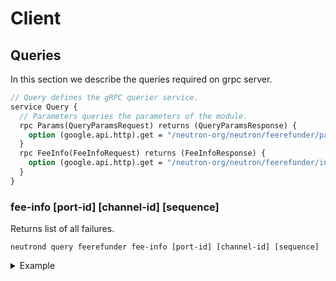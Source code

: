 # Client

## Queries

In this section we describe the queries required on grpc server.

```protobuf
// Query defines the gRPC querier service.
service Query {
  // Parameters queries the parameters of the module.
  rpc Params(QueryParamsRequest) returns (QueryParamsResponse) {
    option (google.api.http).get = "/neutron-org/neutron/feerefunder/params";
  }
  rpc FeeInfo(FeeInfoRequest) returns (FeeInfoResponse) {
    option (google.api.http).get = "/neutron-org/neutron/feerefunder/info";
  }
}
```

### fee-info [port-id] [channel-id] [sequence]

Returns list of all failures.

```shell
neutrond query feerefunder fee-info [port-id] [channel-id] [sequence]
```

<details>
  <summary>Example</summary>
  Returns fee info by port id, channel id and sequence:

  ```shell
  neutrond query feerefunder fee-info icacontroller-neutron14hj2tavq8fpesdwxxcu44rty3hh90vhujrvcmstl4zr3txmfvw9s5c2epq_1 channel_1 1
  ```

Output:

  ```yaml
  fee_info:
    - payer: neutron1nc5tatafv6eyq7llkr2gv50ff9e22mnf70qgjlv737ktmt4eswrqcd0mrx
      packet_id:
        - channel_id: channel_1
          port_id: icacontroller-neutron14hj2tavq8fpesdwxxcu44rty3hh90vhujrvcmstl4zr3txmfvw9s5c2epq_1
          sequence: 1
      fee:
        - recv_fee:
            - denom: "untrn"
              amount: "0"
          ack_fee:
            - denom: "untrn"
              amount: "500"
          timeout_fee:
            - denom: "untrn"
              amount: "500"
  ```
</details>